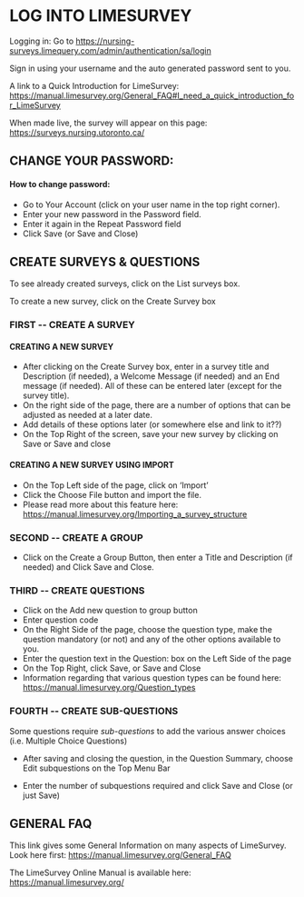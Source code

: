 # LOG INTO LIMESURVEY

Logging in: Go to https://nursing-surveys.limequery.com/admin/authentication/sa/login

Sign in using your username and the auto generated password sent to you.

A link to a Quick Introduction for LimeSurvey: https://manual.limesurvey.org/General_FAQ#I_need_a_quick_introduction_for_LimeSurvey

When made live, the survey will appear on this page: https://surveys.nursing.utoronto.ca/

## CHANGE YOUR PASSWORD:
#### How to change password:
   * Go to Your Account (click on your user name in the top right corner).
   * Enter your new password in the Password field.
   * Enter it again in the Repeat Password field
   * Click Save (or Save and Close)

## CREATE SURVEYS & QUESTIONS
To see already created surveys, click on the List surveys box.

To create a new survey, click on the Create Survey box

### FIRST -- CREATE A SURVEY
#### CREATING A NEW SURVEY
   * After clicking on the Create Survey box, enter in a survey title and Description (if 			needed), a Welcome Message (if needed) and an End message (if needed). All of 			these can be entered later (except for the survey title).
   * On the right side of the page, there are a number of options that can be adjusted 			as needed at a later date.
   * Add details of these options later (or somewhere else and link to it??)
   * On the Top Right of the screen, save your new survey by clicking on Save or Save 			and close

#### CREATING A NEW SURVEY USING IMPORT 	
   * On the Top Left side of the page, click on ‘Import’
   * Click the Choose File button and import the file.
   * Please read more about this feature here: 						https://manual.limesurvey.org/Importing_a_survey_structure

### SECOND -- CREATE A GROUP
   * Click on the Create a Group Button, then enter a Title and Description (if needed) and 	Click Save and Close.

### THIRD -- CREATE QUESTIONS
   * Click on the Add new question to group button
   * Enter question code
   * On the Right Side of the page, choose the question type, make the question mandatory 	(or not) and any of the other options available to you.
   * Enter the question text in the Question: box on the Left Side of the page
   * On the Top Right, click Save, or Save and Close
   * Information regarding that various question types can be found here: 		https://manual.limesurvey.org/Question_types


### FOURTH -- CREATE SUB-QUESTIONS
Some questions require *sub-questions* to add the various answer choices (i.e. Multiple Choice Questions)
   * After saving and closing the question, in the Question Summary, 	choose Edit subquestions on the Top Menu Bar

   * Enter the number of subquestions required and click Save and Close (or just Save)


## GENERAL FAQ
This link gives some General Information on many aspects of LimeSurvey.
Look here first: https://manual.limesurvey.org/General_FAQ

The LimeSurvey Online Manual is available here: https://manual.limesurvey.org/
